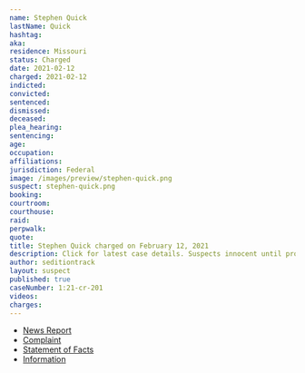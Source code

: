 ```yaml
---
name: Stephen Quick
lastName: Quick
hashtag:
aka:
residence: Missouri
status: Charged
date: 2021-02-12
charged: 2021-02-12
indicted:
convicted: 
sentenced: 
dismissed: 
deceased:
plea_hearing:
sentencing:
age:
occupation:
affiliations:
jurisdiction: Federal
image: /images/preview/stephen-quick.png
suspect: stephen-quick.png
booking:
courtroom:
courthouse:
raid:
perpwalk:
quote:
title: Stephen Quick charged on February 12, 2021
description: Click for latest case details. Suspects innocent until proven guilty.
author: seditiontrack
layout: suspect
published: true
caseNumber: 1:21-cr-201
videos:
charges:
---
```

- [News Report](https://www.ky3.com/2021/02/12/fbi-arrests-2-for-springfield-wanted-in-capitol-riot-in-january/)
- [Complaint](https://extremism.gwu.edu/sites/g/files/zaxdzs2191/f/Stephen%20Quick%20Complaint.pdf)
- [Statement of Facts](https://www.justice.gov/usao-dc/case-multi-defendant/file/1372096/download)
- [Information](https://www.justice.gov/usao-dc/case-multi-defendant/file/1379301/download)
